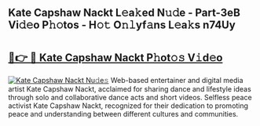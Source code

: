 ## Kate Capshaw Nackt L𝚎a𝚔ed N𝚞𝚍e - Part-3eB Vi𝚍𝚎o P𝚑𝚘tos - H𝚘𝚝 O𝚗𝚕yf𝚊ns L𝚎a𝚔s n74Uy

# <h2><a href="http://kf3z0xg.oniu.top/?m=Kate+Capshaw+Nackt">🔗👉 🔴 Kate Capshaw Nackt P𝚑ot𝚘𝚜 V𝚒d𝚎o</a></h2>

[![Kate Capshaw Nackt Nu𝚍e𝚜](https://i.imgur.com/0qMVB7G.gif)](http://kf3z0xg.oniu.top/?m=Kate+Capshaw+Nackt)
Web-based entertainer and digital media artist Kate Capshaw Nackt, acclaimed for sharing dance and lifestyle ideas through solo and collaborative dance acts and short videos. Selfless peace activist Kate Capshaw Nackt, recognized for their dedication to promoting peace and understanding between different cultures and communities.  
